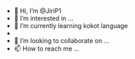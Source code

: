 - 👋 Hi, I’m @JiriP1
- 👀 I’m interested in ...
- 🌱 I’m currently learning kokot language
-
- 💞️ I’m looking to collaborate on ...
- 📫 How to reach me ...

<!---
JiriP1/JiriP1 is a ✨ special ✨ repository because its `README.md` (this file) appears on your GitHub profile.
You can click the Preview link to take a look at your changes.
--->
